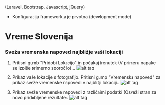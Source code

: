 (Laravel, Bootstrap, Javascript, jQuery)
  - Konfiguracija framework.a je prvotna (development mode)

# Vreme Slovenija
### Sveža vremenska napoved najbližje vaši lokaciji


1. Pritisni gumb "Pridobi Lokacijo" in počakaj trenutek (V primeru napake se izpiše primerno sporočilo)...
![alt tag](http://s32.postimg.org/4oeadtumt/image.jpg)

2. Prikaz vaše lokacije s fotografijo. Pritisni gump "Vremenska napoved" za prikaz sveže vremenske napovedi v najbližji lokaciji..
![alt tag](http://s32.postimg.org/m1kwhoyfp/image.jpg)

3. Prikaz sveže vremenske napovedi z različnimi podatki (Osveži stran za novo pridobljene rezultate).
![alt tag](http://s32.postimg.org/7kfq3iwd1/image.jpg)

